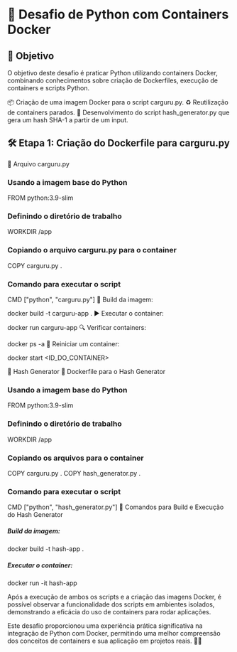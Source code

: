 # 🌟 Desafio de Python com Containers Docker

## 🎯 Objetivo
O objetivo deste desafio é praticar Python utilizando containers Docker, combinando conhecimentos sobre criação de Dockerfiles, execução de containers e scripts Python.

📦 Criação de uma imagem Docker para o script carguru.py.
♻️ Reutilização de containers parados.
🔐 Desenvolvimento do script hash_generator.py que gera um hash SHA-1 a partir de um input.

## 🛠️ Etapa 1: Criação do Dockerfile para carguru.py
📄 Arquivo carguru.py


### Usando a imagem base do Python
FROM python:3.9-slim

### Definindo o diretório de trabalho
WORKDIR /app

### Copiando o arquivo carguru.py para o container
COPY carguru.py .

### Comando para executar o script
CMD ["python", "carguru.py"]
🚀 Build da imagem:

docker build -t carguru-app .
▶️ Executar o container:

docker run carguru-app
🔍 Verificar containers:

docker ps -a
🔄 Reiniciar um container:

docker start <ID_DO_CONTAINER>

🔑 Hash Generator
📄 Dockerfile para o Hash Generator

### Usando a imagem base do Python
FROM python:3.9-slim

### Definindo o diretório de trabalho
WORKDIR /app

### Copiando os arquivos para o container
COPY carguru.py .
COPY hash_generator.py .

### Comando para executar o script
CMD ["python", "hash_generator.py"]
🚀 Comandos para Build e Execução do Hash Generator
##### Build da imagem:

docker build -t hash-app .
##### Executar o container:

docker run -it hash-app

Após a execução de ambos os scripts e a criação das imagens Docker, é possível observar a funcionalidade dos scripts em ambientes isolados, demonstrando a eficácia do uso de containers para rodar aplicações.

Este desafio proporcionou uma experiência prática significativa na integração de Python com Docker, permitindo uma melhor compreensão dos conceitos de containers e sua aplicação em projetos reais. 🚀✨